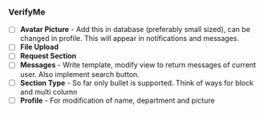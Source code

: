 ### VerifyMe

- [ ] **Avatar Picture** - Add this in database (preferably small sized), can be changed in profile. This will appear in notifications and messages.
- [ ] **File Upload**
- [ ] **Request Section**
- [ ] **Messages** - Write template, modify view to return messages of current user. Also implement search button.
- [ ] **Section Type** - So far only bullet is supported. Think of ways for block and multi column
- [ ] **Profile** - For modification of name, department and picture